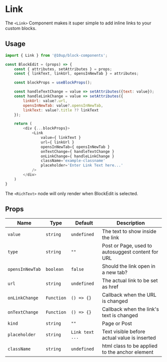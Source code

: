 # Link

The `<Link>` Component makes it super simple to add inline links to your custom blocks.

## Usage

```js
import { Link } from '@10up/block-components';

const BlockEdit = (props) => {
    const { attributes, setAttributes } = props;
    const { linkText, linkUrl, opensInNewTab } = attributes;

    const blockProps = useBlockProps();

    const handleTextChange = value => setAttributes({text: value});
    const handleLinkChange = value => setAttributes({
        linkUrl: value?.url,
        opensInNewTab: value?.opensInNewTab,
        linkText: value?.title ?? linkText
    });

    return (
        <div {...blockProps}>
            <Link 
                value={ linkText }
                url={ linkUrl }
                opensInNewTab={ opensInNewTab }
                onTextChange={ handleTextChange }
                onLinkChange={ handleLinkChange }
                className='example-classname'
                placeholder='Enter Link Text here...'
            />
        </div>
    )
}
```

The `<RichText>` node will only render when BlockEdit is selected.

## Props

| Name       | Type              | Default  |  Description                                                   |
| ---------- | ----------------- | -------- | -------------------------------------------------------------- |
|  `value` | `string` | `undefined` |        The text to show inside the link |
|  `type` | `string` | `""` |        Post or Page, used to autosuggest content for URL |
|  `opensInNewTab` | `boolean` | `false` |     Should the link open in a new tab? |
|  `url` | `string` | `undefined` |        The actual link to be set as href |
|  `onLinkChange` | `Function` | `() => {}` |     Callback when the URL is changed |
|  `onTextChange` | `Function` | `() => {}` |     Callback when the link's text is changed |
|  `kind` | `string` | `""` |        Page or Post |
|  `placeholder` | `string` | `Link text ...` |      Text visible before actual value is inserted |
|  `className` | `string` | `undefined` |          html class to be applied to the anchor element |
